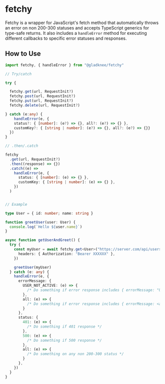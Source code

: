 # fetchy

Fetchy is a wrapper for JavaScript's fetch method that automatically throws an error on non 200-300 statuses and accepts TypeScript generics for type-safe returns. It also includes a `handleError` method for executing different callbacks to specific error statuses and responses.

## How to Use

```typescript
import fetchy, { handleError } from "@gladknee/fetchy"

// Try/catch

try {

  fetchy.get(url, RequestInit?)
  fetchy.post(url, RequestInit?)
  fetchy.put(url, RequestInit?)
  fetchy.delete(url, RequestInit?)

} catch (e:any) {
    handleError(e, {
    status?: { [number]: (e?) => {}, all?: (e?) => {} },
    customKey?: { [string | number]: (e?) => {}, all?: (e?) => {}}
  })
}

// .then/.catch

fetchy
  .get(url, RequestInit?)
  .then((response) => {})
  .catch((e) =>
    handleError(e, {
      status: { [number]: (e) => {} },
      customKey: { [string | number]: (e) => {} },
    })
  )


// Example

type User = { id: number; name: string }

function greetUser(user: User) {
  console.log(`Hello ${user.name}`)
}

async function getUserAndGreet() {
  try {
    const myUser = await fetchy.get<User>("https://server.com/api/users/me", {
      headers: { Authorization: "Bearer XXXXXX" },
    })

    greetUser(myUser)
  } catch (e: any) {
    handleError(e, {
      errorMessage: {
        USER_NOT_ACTIVE: (e) => {
          /* Do something if error response includes { errorMessage: "USER_NOT_ACTIVE" } */
        },
        all: (e) => {
          /* Do something if error response includes { errorMessage: <anything> } */
        }
      },
      status: {
        401: (e) => {
          /* Do something if 401 response */
        },
        500: (e) => {
          /* Do something if 500 response */
        },
        all: (e) => {
          /* Do something on any non 200-300 status */
        }
      },
    })
  }
}
```
